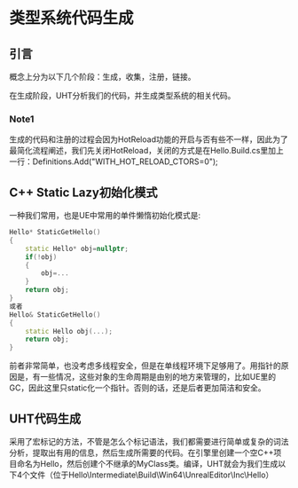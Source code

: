 # 类型系统代码生成

## 引言

概念上分为以下几个阶段：生成，收集，注册，链接。

在生成阶段，UHT分析我们的代码，并生成类型系统的相关代码。

### Note1

生成的代码和注册的过程会因为HotReload功能的开启与否有些不一样，因此为了最简化流程阐述，我们先关闭HotReload，关闭的方式是在Hello.Build.cs里加上一行：Definitions.Add("WITH_HOT_RELOAD_CTORS=0");

## C++ Static Lazy初始化模式

一种我们常用，也是UE中常用的单件懒惰初始化模式是:

```C++
Hello* StaticGetHello()
{
    static Hello* obj=nullptr;
    if(!obj)
    {
        obj=...
    }
    return obj;
}
或者
Hello& StaticGetHello()
{
    static Hello obj(...);
    return obj;
}
```

前者非常简单，也没考虑多线程安全，但是在单线程环境下足够用了。用指针的原因是，有一些情况，这些对象的生命周期是由别的地方来管理的，比如UE里的GC，因此这里只static化一个指针。否则的话，还是后者更加简洁和安全。

## UHT代码生成

采用了宏标记的方法，不管是怎么个标记语法，我们都需要进行简单或复杂的词法分析，提取出有用的信息，然后生成所需要的代码。在引擎里创建一个空C++项目命名为Hello，然后创建个不继承的MyClass类。编译，UHT就会为我们生成以下4个文件（位于Hello\Intermediate\Build\Win64\UnrealEditor\Inc\Hello）
